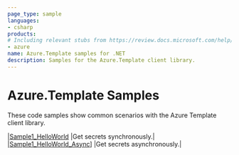 ```yaml
---
page_type: sample
languages:
- csharp
products:
# Including relevant stubs from https://review.docs.microsoft.com/help/contribute/metadata-taxonomies#product
- azure
name: Azure.Template samples for .NET
description: Samples for the Azure.Template client library.
---
```


# Azure.Template Samples

These code samples show common scenarios with the Azure Template client library.

|[Sample1_HelloWorld](https://github.com/Azure/azure-sdk-for-net/blob/main/sdk/template/Azure.Template/tests/Samples/Sample1_HelloWorld.cs) |Get secrets synchronously.|
|[Sample1_HelloWorld_Async](https://github.com/Azure/azure-sdk-for-net/blob/main/sdk/template/Azure.Template/tests/Samples/Sample1_HelloWorldAsync.cs)] |Get secrets asynchronously.|
